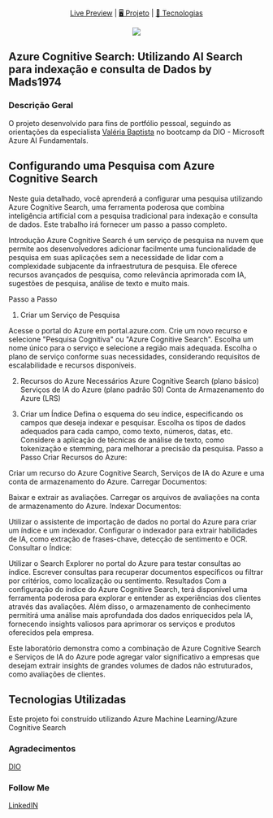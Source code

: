 </h1>

<p align="center">
  <a href="L I N K"> Live Preview</a>   |   
  <a href="#-projeto"> 🖥️ Projeto</a>   |   
  <a href="#-tecnologias">🚀 Tecnologias</a>
</p>

<p align="center">
  <a href="https://ml.azure.com/" target="_blank"><img src="https://img.shields.io/badge/Microsoft_Azure-0089D6?style=for-the-badge&logo=microsoft-azure&logoColor=white"></a>
</p>

## Azure Cognitive Search: Utilizando AI Search para indexação e consulta de Dados by Mads1974

### **Descrição Geral**

O projeto desenvolvido para fins de portfólio pessoal, seguindo as orientações da especialista [Valéria Baptista](https://www.linkedin.com/in/valeriabaptista/) no bootcamp da DIO - Microsoft Azure AI Fundamentals.

## Configurando uma Pesquisa com Azure Cognitive Search

Neste guia detalhado, você aprenderá a configurar uma pesquisa utilizando Azure Cognitive Search, uma ferramenta poderosa que combina inteligência artificial com a pesquisa tradicional para indexação e consulta de dados. Este trabalho irá fornecer um passo a passo completo.

Introdução
Azure Cognitive Search é um serviço de pesquisa na nuvem que permite aos desenvolvedores adicionar facilmente uma funcionalidade de pesquisa em suas aplicações sem a necessidade de lidar com a complexidade subjacente da infraestrutura de pesquisa. Ele oferece recursos avançados de pesquisa, como relevância aprimorada com IA, sugestões de pesquisa, análise de texto e muito mais.

Passo a Passo
1. Criar um Serviço de Pesquisa

Acesse o portal do Azure em portal.azure.com.
Crie um novo recurso e selecione "Pesquisa Cognitiva" ou "Azure Cognitive Search".
Escolha um nome único para o serviço e selecione a região mais adequada.
Escolha o plano de serviço conforme suas necessidades, considerando requisitos de escalabilidade e recursos disponíveis.

2. Recursos do Azure Necessários
Azure Cognitive Search (plano básico)
Serviços de IA do Azure (plano padrão S0)
Conta de Armazenamento do Azure (LRS)

3. Criar um Índice
Defina o esquema do seu índice, especificando os campos que deseja indexar e pesquisar.
Escolha os tipos de dados adequados para cada campo, como texto, números, datas, etc.
Considere a aplicação de técnicas de análise de texto, como tokenização e stemming, para melhorar a precisão da pesquisa.
Passo a Passo
Criar Recursos do Azure:

Criar um recurso do Azure Cognitive Search, Serviços de IA do Azure e uma conta de armazenamento do Azure.
Carregar Documentos:

Baixar e extrair as avaliações.
Carregar os arquivos de avaliações na conta de armazenamento do Azure.
Indexar Documentos:

Utilizar o assistente de importação de dados no portal do Azure para criar um índice e um indexador.
Configurar o indexador para extrair habilidades de IA, como extração de frases-chave, detecção de sentimento e OCR.
Consultar o Índice:

Utilizar o Search Explorer no portal do Azure para testar consultas ao índice.
Escrever consultas para recuperar documentos específicos ou filtrar por critérios, como localização ou sentimento.
Resultados
Com a configuração do índice do Azure Cognitive Search, terá disponível uma ferramenta poderosa para explorar e entender as experiências dos clientes através das avaliações. Além disso, o armazenamento de conhecimento permitirá uma análise mais aprofundada dos dados enriquecidos pela IA, fornecendo insights valiosos para aprimorar os serviços e produtos oferecidos pela empresa.

Este laboratório demonstra como a combinação de Azure Cognitive Search e Serviços de IA do Azure pode agregar valor significativo a empresas que desejam extrair insights de grandes volumes de dados não estruturados, como avaliações de clientes.

## **Tecnologias Utilizadas**

Este projeto foi construído utilizando Azure Machine Learning/Azure Cognitive Search

### Agradecimentos

[DIO](https://web.dio.me/home)

### Follow Me

[LinkedIN](https://www.linkedin.com/in/mads1974/)
